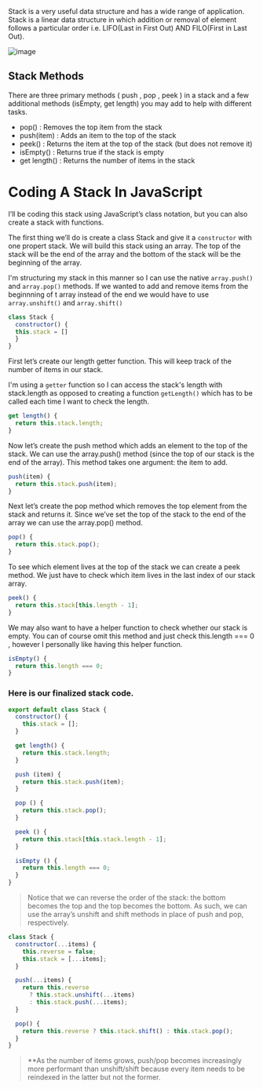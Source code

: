  Stack is a very useful data structure and has a wide range of application. Stack is a linear data structure in which addition or removal of element follows a particular order i.e. LIFO(Last in First Out) AND FILO(First in Last Out).
 
 ![image](https://user-images.githubusercontent.com/34129569/155961873-a9b4a17e-f47b-444d-8898-66aeb0a44c49.png)

## Stack Methods
There are three primary methods ( push , pop , peek ) in a stack and a few additional
methods (isEmpty, get length) you may add to help with different tasks.

* pop() : Removes the top item from the stack
* push(item) : Adds an item to the top of the stack
* peek() : Returns the item at the top of the stack (but does not remove it)
* isEmpty() : Returns true if the stack is empty
* get length() : Returns the number of items in the stack

# Coding A Stack In JavaScript
I’ll be coding this stack using JavaScript’s class notation, but you can also create a stack with functions.

The first thing we’ll do is create a class Stack and give it a `constructor` with one propert stack. We will build this stack using an array. The top of the stack will be the end of the
array and the bottom of the stack will be the beginning of the array.

I'm structuring my stack in this manner so I can use the native `array.push()` and `array.pop()` methods. If we wanted to add and remove items from the beginnning of t
array instead of the end we would have to use `array.unshift()` and `array.shift()`

```js
class Stack {
  constructor() {
  this.stack = []
  }
}
```

First let’s create our length getter function. This will keep track of the number of items in our stack.

I'm using a `getter` function so I can access the stack's length with stack.length as opposed to creating a function `getLength()` which has to be called each time I want to
check the length.

```js
get length() {
  return this.stack.length;
}
```

Now let’s create the push method which adds an element to the top of the stack. We can use the array.push() method (since the top of our stack is the end of the array).
This method takes one argument: the item to add.

```js
push(item) {
  return this.stack.push(item);
}
```
Next let’s create the pop method which removes the top element from the stack and returns it. Since we’ve set the top of the stack to the end of the array we can use the
array.pop() method.

```js
pop() {
  return this.stack.pop();
}
```

To see which element lives at the top of the stack we can create a peek method. We just have to check which item lives in the last index of our stack array.

```js
peek() {
  return this.stack[this.length - 1];
}
```

We may also want to have a helper function to check whether our stack is empty. You can of course omit this method and just check this.length === 0 , however I personally like
having this helper function.

```js
isEmpty() {
  return this.length === 0;
}
```

### Here is our finalized stack code.

```js
export default class Stack {
  constructor() {
    this.stack = [];
  }

  get length() {
    return this.stack.length;
  }

  push (item) {
    return this.stack.push(item);
  }

  pop () {
    return this.stack.pop();
  }

  peek () {
    return this.stack[this.stack.length - 1];
  }

  isEmpty () {
    return this.length === 0;
  }
}
```

> Notice that we can reverse the order of the stack: the bottom becomes the top and the top becomes the bottom. As such, we can use the array’s unshift and shift methods in place of push and pop, respectively.

```js
class Stack {
  constructor(...items) {
    this.reverse = false;
    this.stack = [...items];
  }

  push(...items) {
    return this.reverse
      ? this.stack.unshift(...items)
      : this.stack.push(...items);
  }

  pop() {
    return this.reverse ? this.stack.shift() : this.stack.pop();
  }
}

```

> **As the number of items grows, push/pop becomes increasingly more performant than unshift/shift because every item needs to be reindexed in the latter but not the former.
